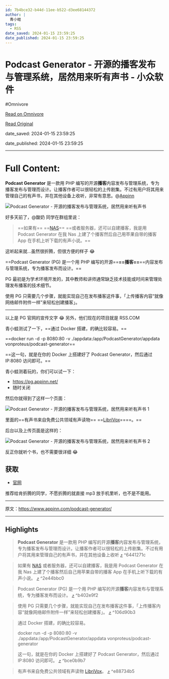 ```yaml
---
id: 7b4bce32-b44d-11ee-b522-d3ee68144372
author: |
  青小蛙
tags:
  - RSS
date_saved: 2024-01-15 23:59:25
date_published: 2024-01-15 23:59:25
---
```


# Podcast Generator - 开源的播客发布与管理系统，居然用来听有声书 - 小众软件
#Omnivore

[Read on Omnivore](https://omnivore.app/me/podcast-generator-18d117ebcde)

[Read Original](https://www.appinn.com/podcast-generator/)

date_saved: 2024-01-15 23:59:25

date_published: 2024-01-15 23:59:25

--- 

# Full Content: 

**Podcast Generator** 是一款用 PHP 编写的开源**播客**内容发布与管理系统，专为播客发布与管理而设计。让播客作者可以很轻松的上传剧集。不过有用户将其用来管理自己的有声书，并在其他设备上收听，非常有意思。@[Appinn](https://www.appinn.com/podcast-generator/)

![Podcast Generator - 开源的播客发布与管理系统，居然用来听有声书](https://proxy-prod.omnivore-image-cache.app/1608x700,sfxccJ5os5Mx9XlsdM10tocudgk7i0s6317hhZjSPdZA/https://www.appinn.com/wp-content/uploads/2024/01/Appinn-feature-images-41.jpg "Podcast Generator - 开源的播客发布与管理系统，居然用来听有声书 1")

好多天前了，@酸奶 同学在群组里说：

> ==如果有== ==[NAS](https://www.appinn.com/tag/nas/)== ==或者服务器，还可以自建播客，我是用 Podcast Generator 在我 Nas 上建了个播客然后自己用苹果自带的播客 App 在手机上听下载的有声小说。==

这听起来就…虽然很折腾，但很方便的样子 😂

==Podcast Generator (PG) 是一个用 PHP 编写的开源==**==播客==**==内容发布与管理系统，专为播客发布而设计。==

PG 最初是为学术环境开发的，其中教师和讲师通常缺乏技术技能或时间来管理处理发布播客的技术细节。

使用 PG 只需要几个步骤，就能实现自己在发布播客这件事，「上传播客内容“就像网络邮件附件一样”来轻松创建播客」。

---

以上是 PG 官网的宣传文字 😂 另外，他们现在的项目就是 RSS.COM

青小蛙测试了一下，==通过 Docker 搭建，的确比较容易。==

==docker run -d -p 8080:80 -v ./appdata:/app/PodcastGenerator/appdata vonproteus/podcast-generator==

==这一句，就是在你的 Docker 上搭建好了 Podcast Generator，然后通过 IP:8080 访问即可。==

青小蛙测着玩的，你们可以试一下：

* <https://pg.appinn.net/>
* 随时关闭

然后你就得到了这样一个页面：

![Podcast Generator - 开源的播客发布与管理系统，居然用来听有声书 1](https://proxy-prod.omnivore-image-cache.app/764x1001,sEeWudWWMOhugJjvaG1uXNG4OYT27C8Kch9GQJczIGDk/https://www.appinn.com/wp-content/uploads/2024/01/Appinn-2024-01-16-12.45.00@2x.jpg "Podcast Generator - 开源的播客发布与管理系统，居然用来听有声书 2")

里面的==有声书来自免费公共领域有声读物== ==[LibriVox](https://librivox.org/)====。==

后台以及上传页面是这样的：

![Podcast Generator - 开源的播客发布与管理系统，居然用来听有声书 2](https://proxy-prod.omnivore-image-cache.app/1208x983,srV1CuCjKmvURlJHy8txwDJCKLliLVFaKsBYY0t3Si5I/https://www.appinn.com/wp-content/uploads/2024/01/Appinn-2024-01-16-12.54.17@2x.jpg "Podcast Generator - 开源的播客发布与管理系统，居然用来听有声书 3")

反正你就听个书，也不需要很详细 😂

## 获取

* [官网](https://podcastgenerator.net/)

推荐给肯折腾的同学，不愿折腾的就直接 mp3 放手机里听，也不是不能用。

---

原文：https://www.appinn.com/podcast-generator/

---

## Highlights

> **Podcast Generator** 是一款用 PHP 编写的开源**播客**内容发布与管理系统，专为播客发布与管理而设计。让播客作者可以很轻松的上传剧集。不过有用户将其用来管理自己的有声书，并在其他设备上收听 [⤴️](https://omnivore.app/me/podcast-generator-18d117ebcde#6441271c-5d20-42e0-9de1-aaf91781a8ef)  ^6441271c

> 如果有 [NAS](https://www.appinn.com/tag/nas/) 或者服务器，还可以自建播客，我是用 Podcast Generator 在我 Nas 上建了个播客然后自己用苹果自带的播客 App 在手机上听下载的有声小说。 [⤴️](https://omnivore.app/me/podcast-generator-18d117ebcde#2e44bbc0-e724-49dc-b367-c2595123253b)  ^2e44bbc0

> Podcast Generator (PG) 是一个用 PHP 编写的开源**播客**内容发布与管理系统，专为播客发布而设计。 [⤴️](https://omnivore.app/me/podcast-generator-18d117ebcde#b402e9f2-92bf-4fa5-a1c5-924ca8a21605)  ^b402e9f2

> 使用 PG 只需要几个步骤，就能实现自己在发布播客这件事，「上传播客内容“就像网络邮件附件一样”来轻松创建播客」。 [⤴️](https://omnivore.app/me/podcast-generator-18d117ebcde#106d90b3-a227-40d2-9bcd-f84c3d1fedf0)  ^106d90b3

> 通过 Docker 搭建，的确比较容易。
> 
> docker run -d -p 8080:80 -v ./appdata:/app/PodcastGenerator/appdata vonproteus/podcast-generator
> 
> 这一句，就是在你的 Docker 上搭建好了 Podcast Generator，然后通过 IP:8080 访问即可。 [⤴️](https://omnivore.app/me/podcast-generator-18d117ebcde#bce0b9b7-4cb4-47cd-beb7-990482401ea0)  ^bce0b9b7

> 有声书来自免费公共领域有声读物 [LibriVox](https://librivox.org/)。 [⤴️](https://omnivore.app/me/podcast-generator-18d117ebcde#e88734b5-225b-475a-8ac1-d2aad6bdd696)  ^e88734b5

